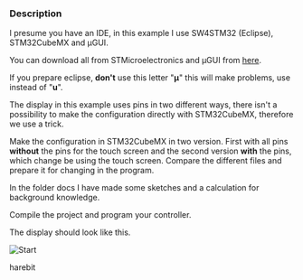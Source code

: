 ### Description
I presume you have an IDE, in this example I use SW4STM32 (Eclipse), STM32CubeMX and µGUI.

You can download all from STMicroelectronics and µGUI from [here](http://embeddedlightning.com/ugui/).

If you prepare eclipse, **don't** use this letter "**µ**" this will make problems, use instead of "**u**".

The display in this example uses pins in two different ways, there isn't a possibility to make the configuration directly with STM32CubeMX, therefore we use a trick.

Make the configuration in STM32CubeMX in two version. First with all pins **without** the pins for the touch screen and the second version **with** the pins, which change be using the touch screen. Compare the different files and prepare it for changing in the program. 

In the folder docs I have made some sketches and a calculation for background knowledge.

Compile the project and program your controller.

The display should look like this. 

![Start](Start.JPG)


harebit

